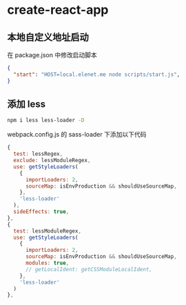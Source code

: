 # create-react-app

## 本地自定义地址启动 

在 package.json 中修改启动脚本

```json
{
  "start": "HOST=local.elenet.me node scripts/start.js",
}
```

## 添加 less

```bash
npm i less less-loader -D
```

webpack.config.js 的 sass-loader 下添加以下代码

```js
{
  test: lessRegex,
  exclude: lessModuleRegex,
  use: getStyleLoaders(
    {
      importLoaders: 2,
      sourceMap: isEnvProduction && shouldUseSourceMap,
    },
    'less-loader'
  ),
  sideEffects: true,
},
{
  test: lessModuleRegex,
  use: getStyleLoaders(
    {
      importLoaders: 2,
      sourceMap: isEnvProduction && shouldUseSourceMap,
      modules: true,
      // getLocalIdent: getCSSModuleLocalIdent,
    },
    'less-loader'
  )
},


```
